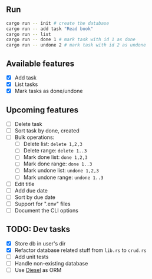 ## Run

```sh
cargo run -- init # create the database
cargo run -- add task "Read book"
cargo run -- list
cargo run -- done 1 # mark task with id 1 as done
cargo run -- undone 2 # mark task with id 2 as undone
```

## Available features

- [x] Add task
- [x] List tasks
- [x] Mark tasks as done/undone

## Upcoming features

- [ ] Delete task
- [ ] Sort task by done, created
- [ ] Bulk operations:
  - [ ] Delete list: `delete 1,2,3`
  - [ ] Delete range: `delete 1..3`
  - [ ] Mark done list: `done 1,2,3`
  - [ ] Mark done range: `done 1..3`
  - [ ] Mark undone list: `undone 1,2,3`
  - [ ] Mark undone range: `undone 1..3`
- [ ] Edit title
- [ ] Add due date
- [ ] Sort by due date
- [ ] Support for ".env" files
- [ ] Document the CLI options

## TODO: Dev tasks

- [x] Store db in user's dir
- [x] Refactor database related stuff from `lib.rs` to `crud.rs`
- [ ] Add unit tests
- [ ] Handle non-existing database
- [ ] Use [Diesel](https://diesel.rs/) as ORM
